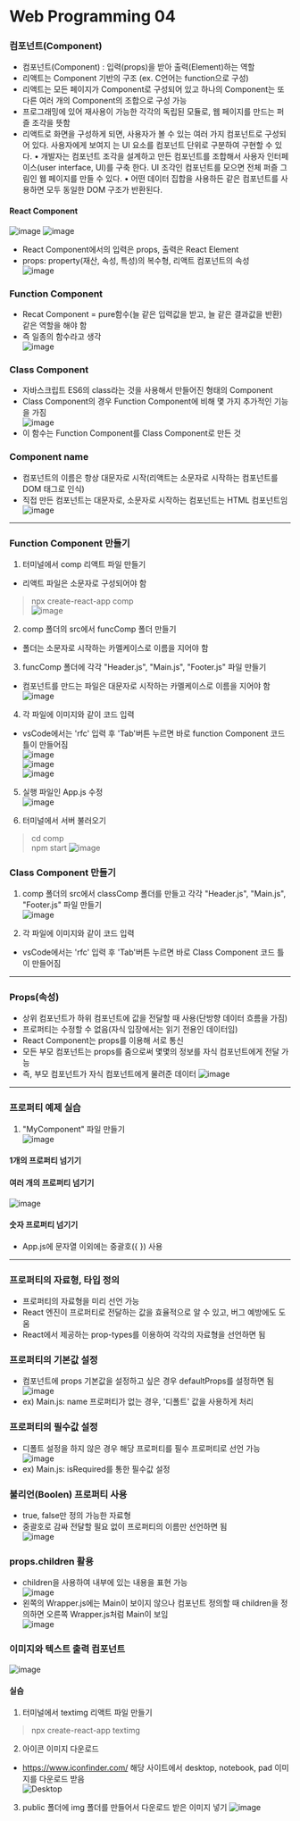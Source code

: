 # Web Programming 04

### 컴포넌트(Component)
- 컴포넌트(Component) : 입력(props)을 받아 출력(Element)하는 역할
- 리액트는 Component 기반의 구조 (ex. C언어는 function으로 구성)
- 리액트는 모든 페이지가 Component로 구성되어 있고 하나의 Component는 또 다른 여러 개의 Component의
조합으로 구성 가능
- 프로그래밍에 있어 재사용이 가능한 각각의 독립된 모듈로, 웹 페이지를 만드는 퍼즐 조각을 뜻함
- 리액트로 화면을 구성하게 되면, 사용자가 볼 수 있는 여러 가지 컴포넌트로 구성되어 있다. 사용자에게 보여지
는 UI 요소를 컴포넌트 단위로 구분하여 구현할 수 있다.
• 개발자는 컴포넌트 조각을 설계하고 만든 컴포넌트를 조합해서 사용자 인터페이스(user interface, UI)를 구축
한다. UI 조각인 컴포넌트를 모으면 전체 퍼즐 그림인 웹 페이지를 만들 수 있다.
• 어떤 데이터 집합을 사용하든 같은 컴포넌트를 사용하면 모두 동일한 DOM 구조가 반환된다.

#### React Component</br>
![image](https://github.com/Gnyo/React/assets/102850495/cd048f01-8eeb-43ef-b703-6d4ef182269f)
![image](https://github.com/Gnyo/React/assets/102850495/e62f5f32-1e2b-4bfd-b810-855f752402b4)
- React Component에서의 입력은 props, 출력은 React Element
- props: property(재산, 속성, 특성)의 복수형, 리액트 컴포넌트의 속성</br>
![image](https://github.com/Gnyo/React/assets/102850495/9817225e-6e09-4e34-a0bb-730370c5604e)


### Function Component
- Recat Component = pure함수(늘 같은 입력값을 받고, 늘 같은 결과값을 반환) 같은 역할을 해야 함
- 즉 일종의 함수라고 생각</br>
![image](https://github.com/Gnyo/React/assets/102850495/e5c9ce3e-76e5-4bc5-8e53-38258ff71b45)


### Class Component
- 자바스크립트 ES6의 class라는 것을 사용해서 만들어진 형태의 Component
- Class Component의 경우 Function Component에 비해 몇 가지 추가적인 기능을 가짐</br>
![image](https://github.com/Gnyo/React/assets/102850495/79de0146-39ca-4f7c-96f3-b4b08fe8c2ab)
- 이 함수는 Function Component를 Class Component로 만든 것

### Component name
- 컴포넌트의 이름은 항상 대문자로 시작(리액트는 소문자로 시작하는 컴포넌트를 DOM 태그로 인식)
- 직접 만든 컴포넌트는 대문자로, 소문자로 시작하는 컴포넌트는 HTML 컴포넌트임</br>
![image](https://github.com/Gnyo/React/assets/102850495/21f7086b-e2db-4c80-8e74-893e0dc1ca4c)

---

### Function Component 만들기
1. 터미널에서 comp 리액트 파일 만들기
- 리액트 파일은 소문자로 구성되어야 함
> npx create-react-app comp</br>
![image](https://github.com/Gnyo/React/assets/102850495/291e9cfd-77be-489e-85b7-c29171813842)

2. comp 폴더의 src에서 funcComp 폴더 만들기
- 폴더는 소문자로 시작하는 카멜케이스로 이름을 지어야 함

3. funcComp 폴더에 각각 "Header.js", "Main.js", "Footer.js" 파일 만들기</br>
- 컴포넌트를 만드는 파일은 대문자로 시작하는 카멜케이스로 이름을 지어야 함
![image](https://github.com/Gnyo/React/assets/102850495/1d4a6fb1-2edc-4944-af9a-773b6d9e8412)

4. 각 파일에 이미지와 같이 코드 입력
- vsCode에서는 'rfc' 입력 후 'Tab'버튼 누르면 바로 function Component 코드 틀이 만들어짐</br>
![image](https://github.com/Gnyo/React/assets/102850495/1aa78d46-c881-4dcc-b647-80a0b5c556ad)</br>
![image](https://github.com/Gnyo/React/assets/102850495/8e178c29-ed88-4335-a397-2bf2c2caa40c)</br>
![image](https://github.com/Gnyo/React/assets/102850495/a142e028-9f27-43e1-a1d7-2ef85e1ad377)

5. 실행 파일인 App.js 수정</br>
![image](https://github.com/Gnyo/React/assets/102850495/33592601-c001-4eff-a43b-508aabb90148)

6. 터미널에서 서버 불러오기
  > cd comp</br>
  > npm start
![image](https://github.com/Gnyo/React/assets/102850495/0d1b00da-baa3-44a7-9931-31a34615ff34)


### Class Component 만들기
1. comp 폴더의 src에서 classComp 폴더를 만들고 각각 "Header.js", "Main.js", "Footer.js" 파일 만들기</br>
![image](https://github.com/Gnyo/React/assets/102850495/34f71ae4-fc0c-462b-8733-71b299f83847)

2. 각 파일에 이미지와 같이 코드 입력
- vsCode에서는 'rfc' 입력 후 'Tab'버튼 누르면 바로 Class Component 코드 틀이 만들어짐</br>

---

### Props(속성)
- 상위 컴포넌트가 하위 컴포넌트에 값을 전달할 때 사용(단방향 데이터 흐름을 가짐)
- 프로퍼티는 수정할 수 없음(자식 입장에서는 읽기 전용인 데이터임)
- React Component는 props를 이용해 서로 통신
- 모든 부모 컴포넌트는 props를 줌으로써 몇몇의 정보를 자식 컴포넌트에게 전달 가능
- 즉, 부모 컴포넌트가 자식 컴포넌트에게 물려준 데이터
![image](https://github.com/Gnyo/React/assets/102850495/88e10768-67c4-427b-a5d0-aafbcee1ab8f)

---

### 프로퍼티 예제 실습
1. "MyComponent" 파일 만들기</br>
![image](https://github.com/Gnyo/React/assets/102850495/b956291f-225a-45aa-ac66-ef1a791ed3e3)
#### 1개의 프로퍼티 넘기기
#### 여러 개의 프로퍼티 넘기기
![image](https://github.com/Gnyo/React/assets/102850495/64f257f1-a807-4458-885b-7711141c2c60)
#### 숫자 프로퍼티 넘기기
- App.js에 문자열 이외에는 중괄호({ }) 사용

---

### 프로퍼티의 자료형, 타입 정의
- 프로퍼티의 자료형을 미리 선언 가능
- React 엔진이 프로퍼티로 전달하는 값을 효율적으로 알 수 있고, 버그 예방에도 도움
- React에서 제공하는 prop-types를 이용하여 각각의 자료형을 선언하면 됨

### 프로퍼티의 기본값 설정
- 컴포넌트에 props 기본값을 설정하고 싶은 경우 defaultProps를 설정하면 됨</br>
![image](https://github.com/Gnyo/React/assets/102850495/aafbb268-bd9b-471c-8a3f-f13d15aa163a)
- ex) Main.js: name 프로퍼티가 없는 경우, '디폴트' 값을 사용하게 처리

### 프로퍼티의 필수값 설정
- 디폴트 설정을 하지 않은 경우 해당 프로퍼티를 필수 프로퍼티로 선언 가능</br>
![image](https://github.com/Gnyo/React/assets/102850495/955dafd0-87fb-4865-ba84-6576e07403a8)
- ex) Main.js: isRequired를 통한 필수값 설정

### 불리언(Boolen) 프로퍼티 사용
- true, false만 정의 가능한 자료형
- 중괄호로 감싸 전달할 필요 없이 프로퍼티의 이름만 선언하면 됨</br>
![image](https://github.com/Gnyo/React/assets/102850495/b86d541c-8f9c-43d3-ae03-084fade1c87d)

### props.children 활용
- children을 사용하여 내부에 있는 내용을 표현 가능</br>
![image](https://github.com/Gnyo/React/assets/102850495/ccc8bf37-5b37-4bfa-8bf9-6205ae2e5b22)
- 왼쪽의 Wrapper.js에는 Main이 보이지 않으나 컴포넌트 정의할 때 children을 정의하면 오른쪽 Wrapper.js처럼 Main이 보임</br>
![image](https://github.com/Gnyo/React/assets/102850495/d9f8ce34-22b9-4222-987f-7254aafd2fde)

### 이미지와 텍스트 출력 컴포넌트</br>
![image](https://github.com/Gnyo/React/assets/102850495/14885e98-e0a1-436c-9061-a2e3b7a59892)

#### 실슴
1. 터미널에서 textimg 리액트 파일 만들기
> npx create-react-app textimg</br>

2. 아이콘 이미지 다운로드
- https://www.iconfinder.com/ 해당 사이트에서 desktop, notebook, pad 이미지를 다운로드 받음</br>
![Desktop](https://github.com/Gnyo/React/assets/102850495/a8627d92-1d14-46e2-bc54-e649ebc93e10)

3. public 폴더에 img 폴더를 만들어서 다운로드 받은 이미지 넣기
![image](https://github.com/Gnyo/React/assets/102850495/6eb49146-d8b9-43b9-b117-42c4ffd69e5b)
